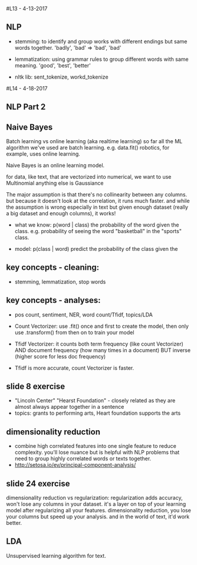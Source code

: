 #L13 - 4-13-2017

## NLP

- stemming: to identify and group works with different endings but same words together. 'badly', 'bad' => 'bad', 'bad'
- lemmatization: using grammar rules to group different words with same meaning. 'good', 'best', 'better'

- nltk lib: sent_tokenize, workd_tokenize

#L14 - 4-18-2017

## NLP Part 2

## Naive Bayes
Batch learning vs online learning (aka realtime learning)
so far all the ML algorithm we've used are batch learning. e.g. data.fit()
robotics, for example, uses online learning.

Naive Bayes is an online learning model.

for data, like text, that are vectorized into numerical, we want to use Multinomial anything else is Gaussiance

The major assumption is that there's no collinearity between any columns. but because it doesn't look at the correlation, it runs much faster. and while the assumption is wrong especially in text but given enough dataset (really a big dataset and enough columns), it works!

- what we know: p(word | class)
the probability of the word given the class.
e.g. probability of seeing the word "basketball" in the "sports" class.

- model: p(class | word)
predict the probability of the class given the


## key concepts - cleaning:
- stemming, lemmatization, stop words

## key concepts - analyses:
- pos count, sentiment, NER, word count/Tfidf, topics/LDA

- Count Vectorizer:
use .fit() once and first to create the model, then only use .transform() from then on to train your model
- Tfidf Vectorizer: it counts both term frequency (like count Vectorizer) AND document frequency (how many times in a document) BUT inverse (higher score for less doc frequency)
- Tfidf is more accurate, count Vectorizer is faster.

## slide 8 exercise
- "Lincoln Center" "Hearst Foundation" - closely related as they are almost always appear together in a sentence
- topics: grants to performing arts, Heart foundation supports the arts

## dimensionality reduction
- combine high correlated features into one single feature to reduce complexity. you'll lose nuance but is helpful with NLP problems that need to group highly correlated words or texts together.
- http://setosa.io/ev/principal-component-analysis/

## slide 24 exercise

dimensionality reduction vs regularization:
regularization adds accuracy, won't lose any columns in your dataset. it's a layer on top of your learning model after regularizing all your features. dimensionality reduction, you lose your columns but speed up your analysis. and in the world of text, it'd work better.

## LDA

Unsupervised learning algorithm for text.
